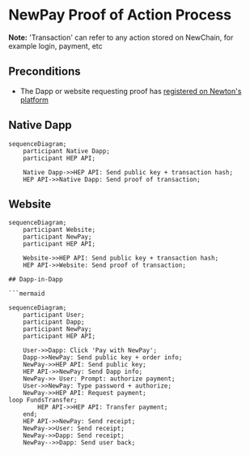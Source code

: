 # NewPay Proof of Action Process

**Note:** 'Transaction' can refer to any action stored on NewChain, for example login, payment, etc

## Preconditions

* The Dapp or website requesting proof has [registered on Newton's platform](register_service.md)

## Native Dapp

```mermaid
sequenceDiagram;
    participant Native Dapp;
	participant HEP API;

	Native Dapp->>HEP API: Send public key + transaction hash;
	HEP API->>Native Dapp: Send proof of transaction;
```

## Website

```mermaid
sequenceDiagram;
    participant Website;
	participant NewPay;
	participant HEP API;

	Website->>HEP API: Send public key + transaction hash;
	HEP API->>Website: Send proof of transaction;

## Dapp-in-Dapp

```mermaid

sequenceDiagram;
    participant User;
    participant Dapp;
	participant NewPay;
	participant HEP API;

    User->>Dapp: Click 'Pay with NewPay';
	Dapp->>NewPay: Send public key + order info;
	NewPay->>HEP API: Send public key;
	HEP API->>NewPay: Send Dapp info;
	NewPay->> User: Prompt: authorize payment;
	User->>NewPay: Type password + authorize;
	NewPay->>HEP API: Request payment;
loop FundsTransfer;
        HEP API->>HEP API: Transfer payment;
	end;
	HEP API->>NewPay: Send receipt;
	NewPay->>User: Send receipt;
	NewPay->>Dapp: Send receipt;
	NewPay-->>Dapp: Send user back;
```
